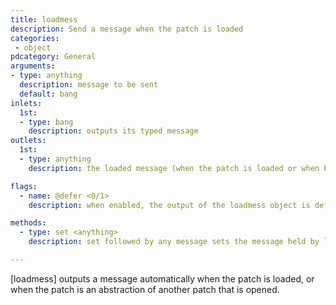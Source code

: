 ```yaml
---
title: loadmess
description: Send a message when the patch is loaded
categories:
 - object
pdcategory: General
arguments:
- type: anything
  description: message to be sent
  default: bang
inlets:
  1st:
  - type: bang
    description: outputs its typed message
outlets:
  1st:
  - type: anything
    description: the loaded message (when the patch is loaded or when banged/clicked)

flags:
  - name: @defer <0/1>
    description: when enabled, the output of the loadmess object is deferred (a loadmess with @defer 0 will be sent before and have priority over @defer 1) (default 0)

methods:
  - type: set <anything>
    description: set followed by any message sets the message held by loadmess without any output

---
```


[loadmess] outputs a message automatically when the patch is loaded, or when the patch is an abstraction of another patch that is opened.

